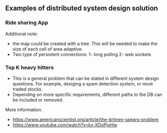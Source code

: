 ## Examples of distributed system design solution

### Ride sharing App
Additional note:
- the map could be created with a tree. This will be needed to make the size of each cell of area adaptive.
- Two type of persistent connections: 1- long polling 2- web sockets

### Top K heavy hitters
- This is a general problem that can be stated in different system design questions. For example, desiging a spam detection system, or most traded stocks.
- Depending on more specific requirements, different paths to the DB can be included or removed.

More information:
- https://www.americanscientist.org/article/the-britney-spears-problem
- https://www.youtube.com/watch?v=kx-XDoPjoHw


